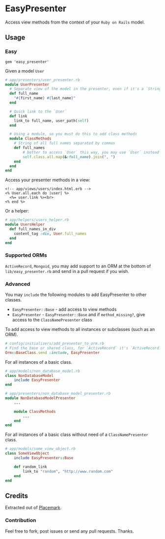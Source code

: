 # EasyPresenter

Access view methods from the context of your `Ruby on Rails` model.

## Usage
### Easy
```
gem 'easy_presenter'
```

Given a model `User`
```ruby
# app/presenters/user_presenter.rb
module UserPresenter
  # Separate view of the model in the presenter, even if it's a `String`. Leave data manipulation in the model.
  def full_name
    "#{first_name} #{last_name}"
  end

  # Quick link to the `User`
  def link
    link_to full_name, user_path(self)
  end

  # Using a module, so you must do this to add class methods
  module ClassMethods
    # String of all full names separated by commas
    def full_names
        # better to access `User` this way, you may use `User` instead of `self.class` though.
        self.class.all.map(&:full_name).join(", ")
    end
  end
end
```

Access your presenter methods in a view:
```erb
<!-- app/views/users/index.html.erb -->
<% User.all.each do |user| %>
  <%= user.link %><br>
<% end %>
```

Or a helper:
```ruby
# app/helpers/users_helper.rb
module UsersHelper
  def full_names_in_div
    content_tag :div, User.full_names
  end
end
```

### Supported ORMs
`ActiveRecord`, `Mongoid`, you may add support to an ORM at the bottom of `lib/easy_presenter.rb` and send in a pull request if you wish.

### Advanced
You may `include` the following modules to add EasyPresenter to other classes.

* `EasyPresenter::Base` - add access to view methods
* `EasyPresenter` - `EasyPresenter::Base` and if `method_missing?`, give access to the `ClassNamePresenter` class


To add access to view methods to all instances or subclasses (such as an ORM).
```ruby
# config/initializers/add_presenter_to_orm.rb
# Find the base or shared class, for `ActiveRecord` it's `ActiveRecord::Base` and `Mongoid` it's `Mongoid::Document`
Orm::BaseClass.send :include, EasyPresenter
```

For all instances of a basic class.
```ruby
# app/models/non_database_model.rb
class NonDatabaseModel
    include EasyPresenter
end

# app/presenters/non_database_model_presenter.rb
module NonDatabaseModelPresenter
    ...

    module ClassMethods
        ...
    end
end
```

For all instances of a basic class without need of a `ClassNamePresenter` class.
```ruby
# app/models/some_view_object.rb
class SomeViewObject
    include EasyPresenter::Base

    def random_link
        link_to "random", "http://www.random.com"
    end
end
```

## Credits
Extracted out of [Placemark](https://www.placemarkhq.com/).

### Contribution
Feel free to fork, post issues or send any pull requests. Thanks.
